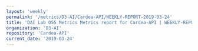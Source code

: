 ```yaml
---
layout: 'weekly'
permalink: '/metrics/D3-AI/Cardea-API/WEEKLY-REPORT-2019-03-24'
title: 'DAI Lab OSS Metrics Metrics report for Cardea-API | WEEKLY-REPORT-2019-03-24'
organization: 'D3-AI'
repository: 'Cardea-API'
current_date: '2019-03-24'
---
```

